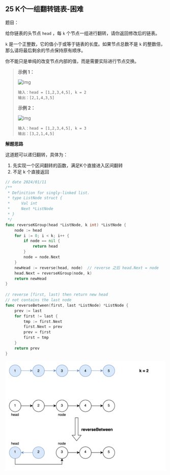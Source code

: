 ## 25 K个一组翻转链表-困难

题目：

给你链表的头节点 `head` ，每 `k` 个节点一组进行翻转，请你返回修改后的链表。

`k` 是一个正整数，它的值小于或等于链表的长度。如果节点总数不是 `k` 的整数倍，那么请将最后剩余的节点保持原有顺序。

你不能只是单纯的改变节点内部的值，而是需要实际进行节点交换。



> **示例 1：**
>
> ![img](https://assets.leetcode.com/uploads/2020/10/03/reverse_ex1.jpg)
>
> ```
> 输入：head = [1,2,3,4,5], k = 2
> 输出：[2,1,4,3,5]
> ```
>
> **示例 2：**
>
> ![img](https://assets.leetcode.com/uploads/2020/10/03/reverse_ex2.jpg)
>
> ```
> 输入：head = [1,2,3,4,5], k = 3
> 输出：[3,2,1,4,5]
> ```



**解题思路**

这道题可以递归翻转，具体为：

1. 先实现一个区间翻转的函数，满足K个直接进入区间翻转
2. 不足 k 个直接返回

```go
// date 2024/01/11
/**
 * Definition for singly-linked list.
 * type ListNode struct {
 *     Val int
 *     Next *ListNode
 * }
 */
func reverseKGroup(head *ListNode, k int) *ListNode {
    node := head
    for i := 0; i < k; i++ {
        if node == nil {
            return head
        }
        node = node.Next
    }
    newHead := reverse(head, node)  // reverse 之后 head.Next = node
    head.Next = reverseKGroup(node, k)
    return newHead
}

// reverse [first, last) then return new head
// not contains the last node
func reverseBetween(first, last *ListNode) *ListNode {
    prev := last
    for first != last {
        tmp := first.Next
        first.Next = prev
        prev = first
        first = tmp
    }
    return prev
}
```

![image](images/img025.svg)

